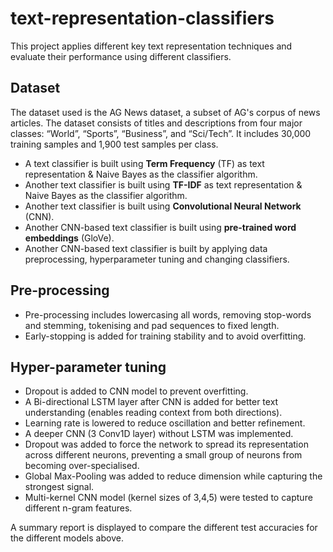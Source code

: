 # text-representation-classifiers

This project applies different key text representation techniques and evaluate their performance using different classifiers.

## Dataset

The dataset used is the AG News dataset, a subset of AG's corpus of news articles. The dataset consists of titles and descriptions from four major classes: “World”, “Sports”, “Business”, and “Sci/Tech”. It includes 30,000 training samples and 1,900 test samples per class. 

- A text classifier is built using **Term Frequency** (TF) as text representation & Naive Bayes as the classifier algorithm.
- Another text classifier is built using **TF-IDF** as text representation & Naive Bayes as the classifier algorithm.
- Another text classifier is built using **Convolutional Neural Network** (CNN).
- Another CNN-based text classifier is built using **pre-trained word embeddings** (GloVe).
- Another CNN-based text classifier is built by applying data preprocessing, hyperparameter tuning and changing classifiers.

## Pre-processing
- Pre-processing includes lowercasing all words, removing stop-words and stemming, tokenising and pad sequences to fixed length.
- Early-stopping is added for training stability and to avoid overfitting.

## Hyper-parameter tuning
- Dropout is added to CNN model to prevent overfitting.
- A Bi-directional LSTM layer after CNN is added for better text understanding (enables reading context from both directions).
- Learning rate is lowered to reduce oscillation and better refinement.
- A deeper CNN (3 Conv1D layer) without LSTM was implemented.
- Dropout was added to force the network to spread its representation across different neurons, preventing a small group of neurons from becoming over-specialised.
- Global Max-Pooling was added to reduce dimension while capturing the strongest signal.
- Multi-kernel CNN model (kernel sizes of 3,4,5) were tested to capture different n-gram features.

A summary report is displayed to compare the different test accuracies for the different models above.
